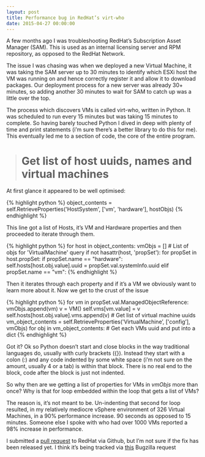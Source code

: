 ```yaml
---
layout: post
title: Performance bug in RedHat’s virt-who
date: 2015-04-27 00:00:00
---
```


A few months ago I was troubleshooting RedHat’s Subscription Asset Manager (SAM). This is used as an internal licensing server and RPM repository, as opposed to the RedHat Network.

The issue I was chasing was when we deployed a new Virtual Machine, it was taking the SAM server up to 30 minutes to identify which ESXi host the VM was running on and hence correctly register it and allow it to download packages. Our deployment process for a new server was already 30+ minutes, so adding another 30 minutes to wait for SAM to catch up was a little over the top.

The process which discovers VMs is called virt-who, written in Python. It was scheduled to run every 15 minutes but was taking 15 minutes to complete. So having barely touched Python I dived in deep with plenty of time and print statements (i’m sure there’s a better library to do this for me). This eventually led me to a section of code, the core of the entire program.

> # Get list of host uuids, names and virtual machines

At first glance it appeared to be well optimised:

{% highlight python %}
object_contents = self.RetrieveProperties('HostSystem', ['vm', 'hardware'], hostObjs)
{% endhighlight %}

This line got a list of Hosts, it’s VM and Hardware properties and then proceeded to iterate through them.

{% highlight python %}
for host in object_contents:
  vmObjs = [] # List of objs for 'VirtualMachine' query
  if not hasattr(host, 'propSet'):
  for propSet in host.propSet:
  if propSet.name == "hardware":
    self.hosts[host.obj.value].uuid = propSet.val.systemInfo.uuid
  elif propSet.name == "vm":
{% endhighlight %}

Then it iterates through each property and if it’s a VM we obviously want to learn more about it. Now we get to the crust of the issue

{% highlight python %}
  for vm in propSet.val.ManagedObjectReference:
    vmObjs.append(vm)
    v = VM()
    self.vms[vm.value] = v
    self.hosts[host.obj.value].vms.append(v)
    # Get list of virtual machine uuids
    vm_object_contents = self.RetrieveProperties('VirtualMachine’, ['config’], vmObjs)
    for obj in vm_object_contents:
      # Get each VMs uuid and put into a dict
{% endhighlight %}

Got it? Ok so Python doesn’t start and close blocks in the way traditional languages do, usually with curly brackets ({}). Instead they start with a colon (:) and any code indented by some white space (i’m not sure on the amount, usually 4 or a tab) is within that block. There is no real end to the block, code after the block is just not indented.

So why then are we getting a list of properties for VMs in _vmObjs_ more than once? Why is that for loop embedded within the loop that gets a list of VMs?

The reason is, it’s not meant to be. Un-indenting that second for loop resulted, in my relatively mediocre vSphere environment of 326 Virtual Machines, in a 90% performance increase. 90 seconds as opposed to 15 minutes. Someone else I spoke with who had over 1000 VMs reported a 98% increase in performance.

I submitted a [pull request](https://github.com/virt-who/virt-who/pull/2/commits) to RedHat via Github, but I’m not sure if the fix has been released yet. I think it’s being tracked via [this](https://bugzilla.redhat.com/show_bug.cgi?id=1195585) Bugzilla request
